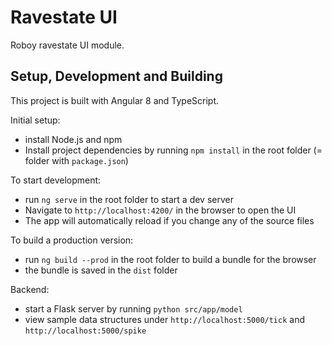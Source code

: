 # Ravestate UI

Roboy ravestate UI module. 

## Setup, Development and Building

This project is built with Angular 8 and TypeScript. 

Initial setup:
- install Node.js and npm
- Install project dependencies by running `npm install` in the root folder (= folder with `package.json`) 
 
To start development: 
- run `ng serve` in the root folder to start a dev server
- Navigate to `http://localhost:4200/` in the browser to open the UI
- The app will automatically reload if you change any of the source files

To build a production version:
- run `ng build --prod` in the root folder to build a bundle for the browser
- the bundle is saved in the `dist` folder

Backend:
- start a Flask server by running `python src/app/model`
- view sample data structures under `http://localhost:5000/tick` and `http://localhost:5000/spike`

